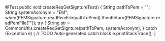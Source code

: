 @Test
	public void createReqGetSigntureTest() {
		String pathToPem = "";
		String systemAcronym = "EM";
		when(PEMSignature.readPemFile(pathToPem)).thenReturn(PEMSignature.readPemFile(""));
		try {
			String str = CommonUtils.createReqGetSignture(pathToPem, systemAcronym);
		} catch (Exception e) {
			// TODO Auto-generated catch block
			e.printStackTrace();
		}
